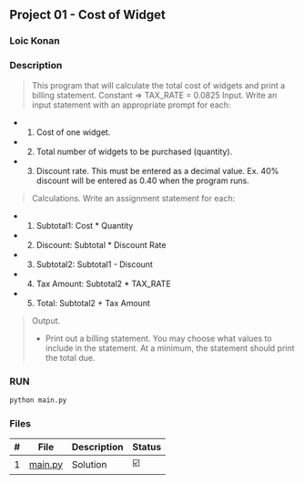 ## Project 01 - Cost of Widget

### Loic Konan

### Description

> This program that will calculate the total cost of widgets and print a billing statement.
> Constant => TAX_RATE = 0.0825
> Input. Write an input statement with an appropriate prompt for each:

* 1. Cost of one widget.
* 2. Total number of widgets to be purchased (quantity).
* 3. Discount rate. This must be entered as a decimal value. Ex. 40% discount will be entered as 0.40 when the program runs.

> Calculations. Write an assignment statement for each:

* 1. Subtotal1: Cost * Quantity
* 2. Discount: Subtotal * Discount Rate
* 3. Subtotal2: Subtotal1 - Discount
* 4. Tax Amount: Subtotal2 * TAX_RATE
* 5. Total: Subtotal2 + Tax Amount

> Output.
>
> * Print out a billing statement. You may choose what values to include in the statement. At a minimum, the statement should print the total due.


### RUN

```bash
python main.py
```


### Files

|   #   | File               | Description | Status                  |
| :---: | ------------------ | ----------- | ----------------------- |
|   1   | [main.py](main.py) | Solution    | :ballot_box_with_check: |
